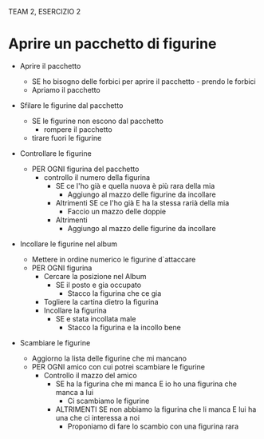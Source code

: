 TEAM 2, ESERCIZIO 2

# Aprire un pacchetto di figurine



- Aprire il pacchetto 
  - SE ho bisogno delle forbici per aprire il pacchetto
        - prendo le forbici
  - Apriamo il pacchetto


- Sfilare le figurine dal pacchetto
    - SE le figurine non escono dal pacchetto
        - rompere il pacchetto
    - tirare fuori le figurine

- Controllare le figurine
    - PER OGNI figurina del pacchetto
        - controllo il numero della figurina
            - SE ce l'ho già e quella nuova è più rara della mia
                - Aggiungo al mazzo delle figurine da incollare
            - Altrimenti SE ce l'ho già E ha la stessa rarià della mia
                - Faccio un mazzo delle doppie
            - Altrimenti
                - Aggiungo al mazzo delle figurine da incollare

- Incollare le figurine nel album
    - Mettere in ordine numerico le figurine d`attaccare
    - PER OGNI figurina
        - Cercare la posizione nel Album
            - SE il posto e gia occupato
                - Stacco la figurina che ce gia
        - Togliere la cartina dietro la figurina
        - Incollare la figurina
            - SE e stata incollata male
                - Stacco la figurina e la incollo bene
- Scambiare le figurine
    - Aggiorno la lista delle figurine che mi mancano
    - PER OGNI amico con cui potrei scambiare le figurine
        - Controllo il mazzo del amico
            - SE ha la figurina che mi manca E io ho una figurina che manca a lui
                - Ci scambiamo le figurine
            - ALTRIMENTI SE non abbiamo la figurina che li manca E lui ha una che ci interessa a noi
                - Proponiamo di fare lo scambio con una figurina rara















